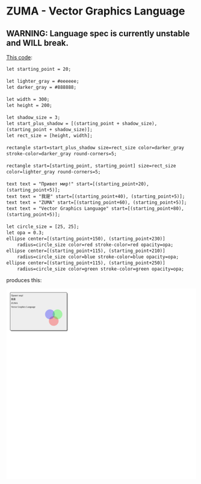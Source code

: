 ZUMA - Vector Graphics Language
===============================

## WARNING: Language spec is currently unstable and WILL break.

[This code](examples/front_page01.zm):

```
let starting_point = 20;

let lighter_gray = #eeeeee;
let darker_gray = #888888;

let width = 300;
let height = 200;

let shadow_size = 3;
let start_plus_shadow = [(starting_point + shadow_size), (starting_point + shadow_size)];
let rect_size = [height, width];

rectangle start=start_plus_shadow size=rect_size color=darker_gray stroke-color=darker_gray round-corners=5;

rectangle start=[starting_point, starting_point] size=rect_size color=lighter_gray round-corners=5;

text text = "Привет мир!" start=[(starting_point+20), (starting_point+5)];
text text = "我是" start=[(starting_point+40), (starting_point+5)];
text text = "ZUMA" start=[(starting_point+60), (starting_point+5)];
text text = "Vector Graphics Language" start=[(starting_point+80), (starting_point+5)];

let circle_size = [25, 25];
let opa = 0.3;
ellipse center=[(starting_point+150), (starting_point+230)]
    radius=circle_size color=red stroke-color=red opacity=opa;
ellipse center=[(starting_point+115), (starting_point+210)]
    radius=circle_size color=blue stroke-color=blue opacity=opa;
ellipse center=[(starting_point+115), (starting_point+250)]
    radius=circle_size color=green stroke-color=green opacity=opa;
```

produces this:

![examples/front_page01.svg](examples/front_page01.svg)